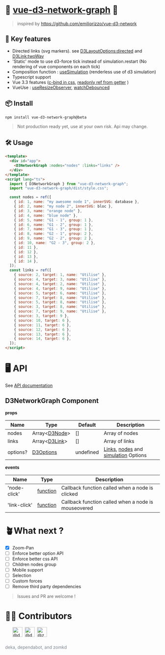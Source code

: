 # 🔆 [vue-d3-network-graph](https://la-fabrique.github.io/vue-d3-network-graph/) 🔆

> inspired by https://github.com/emiliorizzo/vue-d3-network

## 💫 Key features

- Directed links (svg markers). see [D3LayoutOptions:directed](docs/modules.md#d3layoutoptions) and [D3Link:twoWay](docs/modules.md#d3link)
- 'Static' mode to use d3-force tick instead of simulation.restart (No rendering of vue components on each tick)
- Composition function : [useSimulation](docs/modules.md#usesimulation) (renderless use of d3 simulation)
- Typescript support
- Vue 3.3 features ([c-bind in css](https://vuejs.org/api/sfc-css-features.html#v-bind-in-css), [readonly ref from getter](https://vuejs.org/api/reactivity-utilities.html#toref) )
- VueUse : [useResizeObserver](https://vueuse.org/core/useResizeObserver/), [watchDebounced](https://vueuse.org/shared/watchDebounced/#watchdebounced)

## 📦 Install

```bash
npm install vue-d3-network-graph@beta
```

> Not production ready yet, use at your own risk. Api may change.

## 🛠️ Usage

```html
<template>
  <div id="app">
    <D3NetworkGraph :nodes="nodes" :links="links" />
  </div>
</template>
<script lang="ts">
  import { D3NetworkGraph } from "vue-d3-network-graph";
  import "vue-d3-network-graph/dist/style.css";

  const nodes = ref([
    { id: 1, name: "my awesome node 1", innerSVG: database },
    { id: 2, name: "my node 2", innerSVG: bloc },
    { id: 3, name: "orange node" },
    { id: 4, name: "blue node" },
    { id: 5, name: "G1 - 1", group: 1 },
    { id: 6, name: "G1 - 2", group: 1 },
    { id: 7, name: "G1 - 3", group: 1 },
    { id: 8, name: "G2 - 1", group: 2 },
    { id: 9, name: "G2 - 2", group: 2 },
    { id: 10, name: "G2 - 3", group: 2 },
    { id: 11 },
    { id: 12 },
    { id: 13 },
    { id: 14 },
  ]);
  const links = ref([
    { source: 2, target: 1, name: "Utilise" },
    { source: 4, target: 3, name: "Utilise" },
    { source: 4, target: 2, name: "Utilise" },
    { source: 4, target: 9, name: "Utilise" },
    { source: 5, target: 6, name: "Utilise" },
    { source: 7, target: 8, name: "Utilise" },
    { source: 5, target: 8, name: "Utilise" },
    { source: 3, target: 8, name: "Utilise" },
    { source: 7, target: 9, name: "Utilise" },
    { source: 3, target: 9 },
    { source: 10, target: 6 },
    { source: 11, target: 6 },
    { source: 12, target: 6 },
    { source: 13, target: 6 },
    { source: 14, target: 6 },
  ]);
</script>
```

# 🖥️ API

See [API documentation](docs/modules.md)

## D3NetworkGraph Component

**props**

| Name     | Type                                    | Default   | Description                                                                                                                                  |
| -------- | --------------------------------------- | --------- | -------------------------------------------------------------------------------------------------------------------------------------------- |
| nodes    | Array<[D3Node](docs/modules.md#d3node)> | []        | Array of nodes                                                                                                                               |
| links    | Array<[D3Link](docs/modules.md#d3link)> | []        | Array of links                                                                                                                               |
| options? | [D3Options](docs/modules.md#d3options)  | undefined | [Links](docs/modules.md#d3linkoptions), [nodes](docs/modules.md#d3nodeoptions) and [simulation](docs/modules.md#d3simulationoptions) Options |

**events**

| Name         | Type                                           | Description                                         |
| ------------ | ---------------------------------------------- | --------------------------------------------------- |
| 'node-click' | [function](docs/modules.md#d3neworkgraphemits) | Callback function called when a node is clicked     |
| 'link-click' | [function](docs/modules.md#d3neworkgraphemits) | Callback function called when a node is mouseovered |

# 🪴What next ?

- [x] Zoom-Pan
- [ ] Enforce better option API
- [ ] Enforce better css API
- [ ] Children nodes group
- [ ] Mobile support
- [ ] Selection
- [ ] Custom forces
- [ ] Remove third party dependencies

> Issues and PR are welcome !

# 👨‍🚀 Contributors

<ul style="list-style: none; display: flex; flex-wrap: wrap;">
    <li style="margin-bottom:8px; margin-right:8px">
      <a href="https://github.com/deka" class="" data-hovercard-type="user" data-hovercard-url="/users/deka/hovercard" data-octo-click="hovercard-link-click" data-octo-dimensions="link_type:self">
        <img src="https://avatars.githubusercontent.com/u/349156?s=64&amp;v=4" alt="@deka" size="32" height="32" width="32" data-view-component="true" class="avatar circle">
      </a>
    </li>
    <li style="margin-bottom:8px; margin-right:8px">
      <a href="https://github.com/dependabot" class="">
        <img src="https://avatars.githubusercontent.com/u/27347476?s=64&amp;v=4" alt="@dependabot" size="32" height="32" width="32" data-view-component="true" class="avatar">
      </a>
    </li>
    <li style="margin-bottom:8px; margin-right:8px">
      <a href="https://github.com/zomkd" class="" data-hovercard-type="user" data-hovercard-url="/users/zomkd/hovercard" data-octo-click="hovercard-link-click" data-octo-dimensions="link_type:self">
        <img src="https://avatars.githubusercontent.com/u/92479660?s=64&amp;v=4" alt="@zomkd" size="32" height="32" width="32" data-view-component="true" class="avatar circle">
      </a>
    </li>
</ul>
<div style="margin-top: 8px; color: rgb(125, 133, 144)" >
    deka, dependabot, and zomkd
  </div>
